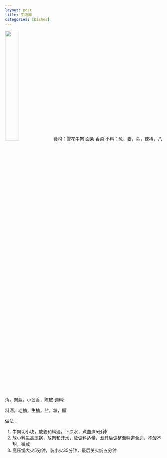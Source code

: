 ```yaml
---
layout: post
title: 牛肉面
categories: [Dishes]
---
```

<img src="{{site.url}}/public/img/beef_noodle.jpeg" width="30%">
食材：雪花牛肉 面条 香菜
小料：葱，姜，蒜，辣椒，八角，肉蔻，小茴香，陈皮
调料:  

料酒，老抽，生抽，盐，糖，醋

做法：
1. 牛肉切小块，放姜和料酒，下凉水，煮血沫5分钟
2. 放小料进高压锅，放肉和开水，放调料适量，煮开后调整至味道合适，不酸不甜，微咸
3. 高压锅大火5分钟，装小火35分钟，最后关火焖五分钟
